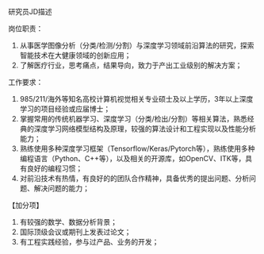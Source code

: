 研究员JD描述

岗位职责：
1. 从事医学图像分析（分类/检测/分割）与深度学习领域前沿算法的研究，探索智能技术在大健康领域的创新应用；
2. 了解医疗行业，思考痛点，结果导向，致力于产出工业级别的解决方案；

工作要求：
1. 985/211/海外等知名高校计算机视觉相关专业硕士及以上学历，3年以上深度学习的项目经验或应届博士；
2. 掌握常用的传统机器学习、深度学习（分类/检出/分割）等相关算法，熟悉经典的深度学习网络模型结构及原理，较强的算法设计和工程实现以及性能分析能力；
3. 熟练使用多种深度学习框架（Tensorflow/Keras/Pytorch等），熟练使用多种编程语言（Python、C++等），以及相关的开源库，如OpenCV、ITK等，具有良好的编程习惯；
4. 对前沿技术有热情，有良好的的团队合作精神，具备优秀的提出问题、分析问题、解决问题的能力；

【加分项】
1. 有较强的数学、数据分析背景；
2. 国际顶级会议或期刊上发表过论文；
3. 有工程实践经验，参与过产品、业务的开发；